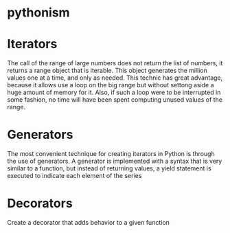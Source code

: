 # pythonism

# Iterators
The call of the range of large numbers does not return the list of numbers, it returns a range object that is iterable. This object generates the million values one at a time, and only as needed. This technic has great advantage, because it allows use a loop on the big range but without settong aside a huge amount of memory for it. Also, if such a loop were to be interrupted in some fashion, no time will have been spent computing unused values of the range.

#  Generators
The most convenient technique for creating iterators in Python is through the use of generators. A generator is implemented with a syntax that is very similar to a function, but instead of returning values, a yield statement is executed to indicate each element of the series


#  Decorators
Create a decorator that adds behavior to a given function
